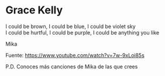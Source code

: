 # Grace Kelly

I could be brown, I could be blue, I could be violet sky  
I could be hurtful, I could be purple, I could be anything you like  


Mika

Fuente: https://www.youtube.com/watch?v=7w-9xLoi85s

P.D. Conoces más canciones de Mika de las que crees